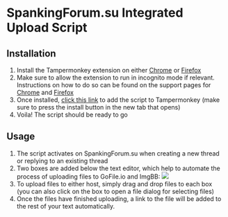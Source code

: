 # SpankingForum.su Integrated Upload Script

## Installation

1. Install the Tampermonkey extension on either [Chrome](https://chrome.google.com/webstore/detail/tampermonkey/dhdgffkkebhmkfjojejmpbldmpobfkfo) or [Firefox](https://addons.mozilla.org/en-US/firefox/addon/tampermonkey/)
2. Make sure to allow the extension to run in incognito mode if relevant. Instructions on how to do so can be found on the support pages for [Chrome](https://support.google.com/chrome/a/answer/13130396?hl=en) and [Firefox](https://support.mozilla.org/en-US/kb/extensions-private-browsing)
3. Once installed, [click this link](https://github.com/Xenon2434/SpankingForum-Integrated-Upload-Script/raw/refs/heads/main/SpankingForumFileUpload.user.js) to add the script to Tampermonkey (make sure to press the install button in the new tab that opens)
4. Voila! The script should be ready to go 

## Usage

1. The script activates on SpankingForum.su when creating a new thread or replying to an existing thread
2. Two boxes are added below the text editor, which help to automate the process of uploading files to GoFile.io and ImgBB:
![](https://i.ibb.co/TKf8xS0/image.png)
3. To upload files to either host, simply drag and drop files to each box (you can also click on the box to open a file dialog for selecting files)
4. Once the files have finished uploading, a link to the file will be added to the rest of your text automatically.
